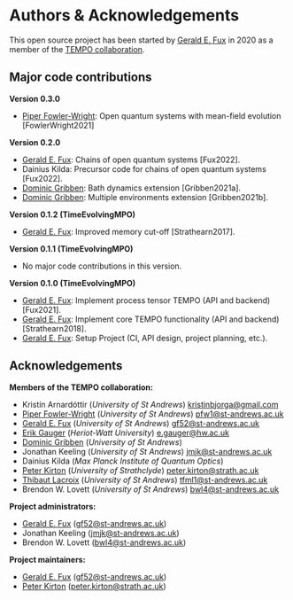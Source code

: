 Authors & Acknowledgements
==========================

This open source project has been started by [Gerald E. Fux](https://github.com/gefux) in 2020 as a member of the [TEMPO collaboration](https://github.com/tempoCollaboration).

Major code contributions
------------------------

**Version 0.3.0**
- [Piper Fowler-Wright](https://github.com/piperfw): Open quantum systems with mean-field evolution [FowlerWright2021]

**Version 0.2.0**
- [Gerald E. Fux](https://github.com/gefux): Chains of open quantum systems [Fux2022].
- Dainius Kilda: Precursor code for chains of open quantum systems [Fux2022].
- [Dominic Gribben](https://github.com/djgribben): Bath dynamics extension [Gribben2021a].
- [Dominic Gribben](https://github.com/djgribben): Multiple environments extension [Gribben2021b].

**Version 0.1.2 (TimeEvolvingMPO)**
- [Gerald E. Fux](https://github.com/gefux): Improved memory cut-off [Strathearn2017].

**Version 0.1.1 (TimeEvolvingMPO)**
- No major code contributions in this version.

**Version 0.1.0 (TimeEvolvingMPO)**
- [Gerald E. Fux](https://github.com/gefux): Implement process tensor TEMPO (API and backend) [Fux2021].
- [Gerald E. Fux](https://github.com/gefux): Implement core TEMPO functionality (API and backend) [Strathearn2018].
- [Gerald E. Fux](https://github.com/gefux): Setup Project (CI, API design, project planning, etc.).


Acknowledgements
----------------

**Members of the TEMPO collaboration:**
- Kristín Arnardóttir (*University of St Andrews*) <kristinbjorga@gmail.com>
- [Piper Fowler-Wright](https://github.com/piperfw) (*University of St Andrews*) <pfw1@st-andrews.ac.uk>
- [Gerald E. Fux](https://github.com/gefux) (*University of St Andrews*) <gf52@st-andrews.ac.uk>
- [Erik Gauger](https://github.com/erikgauger) (*Heriot-Watt University*) <e.gauger@hw.ac.uk>
- [Dominic Gribben](https://github.com/djgribben) (*University of St Andrews*)
- Jonathan Keeling (*University of St Andrews*) <jmjk@st-andrews.ac.uk>
- Dainius Kilda (*Max Planck Institute of Quantum Optics*)
- [Peter Kirton](https://github.com/peterkirton) (*University of Strathclyde*) <peter.kirton@strath.ac.uk>
- [Thibaut Lacroix](https://github.com/tfmlaX) (*University of St Andrews*) <tfml1@st-andrews.ac.uk>
- Brendon W. Lovett (*University of St Andrews*) <bwl4@st-andrews.ac.uk>

**Project administrators:**
- [Gerald E. Fux](https://github.com/gefux) (<gf52@st-andrews.ac.uk>)
- Jonathan Keeling (<jmjk@st-andrews.ac.uk>)
- Brendon W. Lovett (<bwl4@st-andrews.ac.uk>)


**Project maintainers:**
- [Gerald E. Fux](https://github.com/gefux) (<gf52@st-andrews.ac.uk>)
- [Peter Kirton](https://github.com/peterkirton) (<peter.kirton@strath.ac.uk>)
